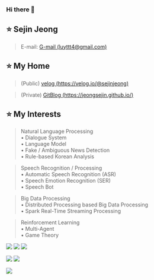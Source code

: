 ### Hi there 👋

<!--
**JEONGSEJIN/JEONGSEJIN** is a ✨ _special_ ✨ repository because its `README.md` (this file) appears on your GitHub profile.

Here are some ideas to get you started:

- 🔭 I’m currently working on ...
- 🌱 I’m currently learning ...
- 👯 I’m looking to collaborate on ...
- 🤔 I’m looking for help with ...
- 💬 Ask me about ...
- 📫 How to reach me: ...
- 😄 Pronouns: ...
- ⚡ Fun fact: ...
-->

## ⭐ Sejin Jeong
> E-mail: [G-mail (luyttt4@gmail.com)](luyttt4@gmail.com)

## ⭐ My Home
  > (Public)  [velog (https://velog.io/@sejinjeong)](https://velog.io/@sejinjeong) 

  > (Private) [GitBlog (https://jeongsejin.github.io/)](https://jeongsejin.github.io/)
  
## ⭐ My Interests
  > Natural Language Processing  
    • Dialogue System  
    • Language Model  
    • Fake / Ambiguous News Detection  
    • Rule-based Korean Analysis  

  > Speech Recognition / Processing  
    • Automatic Speech Recognition (ASR)  
    • Speech Emotion Recognition (SER)  
    • Speech Bot  

  > Big Data Processing  
    • Distributed Processing based Big Data Processing  
    • Spark Real-Time Streaming Processing  

  > Reinforcement Learning  
    • Multi-Agent  
    • Game Theory


<a href="버튼을 눌렀을 때 이동할 링크" target="_blank"><img src="https://img.shields.io/badge/Python-3776AB?style=plastic&logo=Python&logoColor=white"/></a>
<a href="버튼을 눌렀을 때 이동할 링크" target="_blank"><img src="https://img.shields.io/badge/C++-00599C?style=plastic&logo=cplusplus&logoColor=white"/></a>
<a href="버튼을 눌렀을 때 이동할 링크" target="_blank"><img src="https://img.shields.io/badge/C-A8B9CC?style=plastic&logo=C&logoColor=white"/></a>

<a href="버튼을 눌렀을 때 이동할 링크" target="_blank"><img src="https://img.shields.io/badge/Pytorch-EE4C2C?style=plastic&logo=Pytorch&logoColor=white"/></a>
<a href="버튼을 눌렀을 때 이동할 링크" target="_blank"><img src="https://img.shields.io/badge/Tensorflow-FF6F00?style=plastic&logo=Tensorflow&logoColor=white"/></a>

<a href="버튼을 눌렀을 때 이동할 링크" target="_blank"><img src="https://img.shields.io/badge/Apache Hadoop-66CCFF?style=plastic&logo=ApacheHadoop&logoColor=white"/></a>
